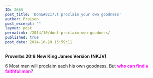 ```yaml
---
ID: 2665
post_title: 'Don&#8217;t proclaim your own goodness'
author: Praison
post_excerpt: ""
layout: post
permalink: /2014/10/dont-proclaim-own-goodness/
published: true
post_date: 2014-10-20 15:59:11
---
```

<strong>Proverbs 20:6</strong>
<strong> New King James Version (NKJV)</strong>

6 Most men will proclaim each his own goodness,
But <span style="color: #ff00ff;"><strong>who can find a faithful man</strong></span>?